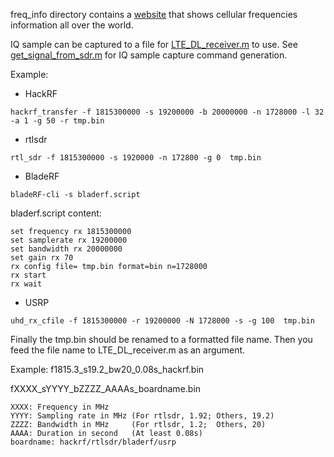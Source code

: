 freq_info directory contains a [website](https://www.spectrummonitoring.com/frequencies.php) that shows cellular frequencies information all over the world.

IQ sample can be captured to a file for [LTE_DL_receiver.m](https://github.com/JiaoXianjun/LTE-Cell-Scanner/blob/master/Matlab/LTE_DL_receiver.m) to use. See [get_signal_from_sdr.m](https://github.com/JiaoXianjun/LTE-Cell-Scanner/blob/master/Matlab/get_signal_from_sdr.m) for IQ sample capture command generation.

Example:

- HackRF
```
hackrf_transfer -f 1815300000 -s 19200000 -b 20000000 -n 1728000 -l 32 -a 1 -g 50 -r tmp.bin
```

- rtlsdr
```
rtl_sdr -f 1815300000 -s 1920000 -n 172800 -g 0  tmp.bin
```

- BladeRF
```
bladeRF-cli -s bladerf.script
```
bladerf.script content:
```
set frequency rx 1815300000
set samplerate rx 19200000
set bandwidth rx 20000000
set gain rx 70
rx config file= tmp.bin format=bin n=1728000
rx start
rx wait
```

- USRP
```
uhd_rx_cfile -f 1815300000 -r 19200000 -N 1728000 -s -g 100  tmp.bin
```

Finally the tmp.bin should be renamed to a formatted file name. Then you feed the file name to LTE_DL_receiver.m as an argument. 

Example: f1815.3_s19.2_bw20_0.08s_hackrf.bin

fXXXX_sYYYY_bZZZZ_AAAAs_boardname.bin
```
XXXX: Frequency in MHz
YYYY: Sampling rate in MHz (For rtlsdr, 1.92; Others, 19.2)
ZZZZ: Bandwidth in MHz     (For rtlsdr, 1.2;  Others, 20)
AAAA: Duration in second   (At least 0.08s)
boardname: hackrf/rtlsdr/bladerf/usrp
```
